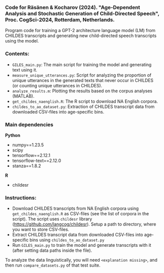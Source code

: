 ### Code for Räsänen & Kocharov (2024). "Age-Dependent Analysis and Stochastic Generation of Child-Directed Speech", Proc. CogSci-2024, Rotterdam, Netherlands.

Program code for training a GPT-2 architecture language model (LM) from CHILDES transcripts and generating new child-directed speech transcripts using the model. 

### Contents:
- `GILES_main.py`: The main script for training the model and generating text using it.
- `measure_unique_utterances.py`: Script for analyzing the proportion of unique utterances in the generated texts that never occur in CHILDES (or counting unique utterances in CHILDES).
- `analyze_results.m`: Plotting the results based on the corpus analyses (MATLAB).
- `get_childes_naenglish.R`: The R script to download NA English corpora.
- `childes_to_ao_dataset.py`: Extraction of CHILDES transcript data from downloaded CSV-files into age-specific bins.
### Main dependencies
**Python**
- numpy==1.23.5
- scipy
- tensorflow==2.12.1
- tensorflow-text==2.12.0
- stanza==1.8.2

**R**
- childesr

### Instructions:

- Download CHILDES transcripts from NA English corpora using `get_childes_naenglish.R` as CSV-files (see the list of corpora in the script). The script uses `childesr` library (https://github.com/langcog/childesr). Setup a path to directory, where you want to store CSV-files.
- Extract CHILDES transcript data from downloaded CSV-files into age-specific bins using `childes_to_ao_dataset.py`
- Run `GILES_main.py` to train the model and generate transcripts with it (after setting data paths inside the file).

To analyze the data linguistically, you will need `<explanation missing>`, and then run `compare_datasets.py` of that test suite. 
